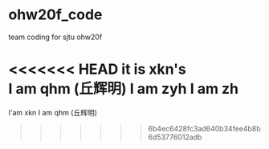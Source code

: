 # ohw20f_code
team coding for sjtu ohw20f

<<<<<<< HEAD
it is xkn's  
I am qhm (丘辉明)
I am zyh
I am zh
=======

I'am xkn
I am qhm (丘辉明)
>>>>>>> 6b4ec6428fc3ad640b34fee4b8b6d53776012adb
